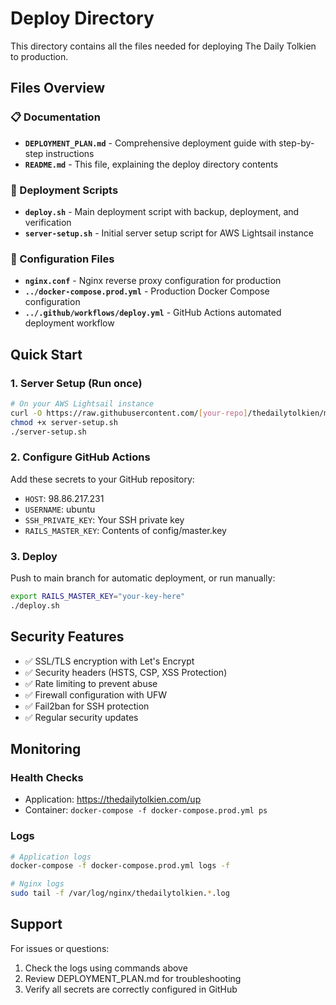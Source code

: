 # Deploy Directory

This directory contains all the files needed for deploying The Daily Tolkien to production.

## Files Overview

### 📋 Documentation

-   **`DEPLOYMENT_PLAN.md`** - Comprehensive deployment guide with step-by-step instructions
-   **`README.md`** - This file, explaining the deploy directory contents

### 🚀 Deployment Scripts

-   **`deploy.sh`** - Main deployment script with backup, deployment, and verification
-   **`server-setup.sh`** - Initial server setup script for AWS Lightsail instance

### 🔧 Configuration Files

-   **`nginx.conf`** - Nginx reverse proxy configuration for production
-   **`../docker-compose.prod.yml`** - Production Docker Compose configuration
-   **`../.github/workflows/deploy.yml`** - GitHub Actions automated deployment workflow

## Quick Start

### 1. Server Setup (Run once)

```bash
# On your AWS Lightsail instance
curl -O https://raw.githubusercontent.com/[your-repo]/thedailytolkien/main/deploy/server-setup.sh
chmod +x server-setup.sh
./server-setup.sh
```

### 2. Configure GitHub Actions

Add these secrets to your GitHub repository:

-   `HOST`: 98.86.217.231
-   `USERNAME`: ubuntu
-   `SSH_PRIVATE_KEY`: Your SSH private key
-   `RAILS_MASTER_KEY`: Contents of config/master.key

### 3. Deploy

Push to main branch for automatic deployment, or run manually:

```bash
export RAILS_MASTER_KEY="your-key-here"
./deploy.sh
```

## Security Features

-   ✅ SSL/TLS encryption with Let's Encrypt
-   ✅ Security headers (HSTS, CSP, XSS Protection)
-   ✅ Rate limiting to prevent abuse
-   ✅ Firewall configuration with UFW
-   ✅ Fail2ban for SSH protection
-   ✅ Regular security updates

## Monitoring

### Health Checks

-   Application: https://thedailytolkien.com/up
-   Container: `docker-compose -f docker-compose.prod.yml ps`

### Logs

```bash
# Application logs
docker-compose -f docker-compose.prod.yml logs -f

# Nginx logs
sudo tail -f /var/log/nginx/thedailytolkien.*.log
```

## Support

For issues or questions:

1. Check the logs using commands above
2. Review DEPLOYMENT_PLAN.md for troubleshooting
3. Verify all secrets are correctly configured in GitHub
